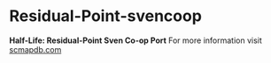 # Residual-Point-svencoop

**Half-Life: Residual-Point Sven Co-op Port**
For more information visit [scmapdb.com](http://scmapdb.wikidot.com/map:residual-point)
